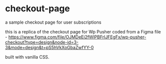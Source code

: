 # checkout-page
a sample checkout page for user subscriptions 

this is a replica of the checkout page for Wp Pusher coded from a Figma file - https://www.figma.com/file/OJMDeEi2fWlPBFrlJFEgFx/wp-pusher-checkout?type=design&node-id=3-3&mode=design&t=pS5hVkXoGbaZwfYY-0

built with vanilla CSS.

